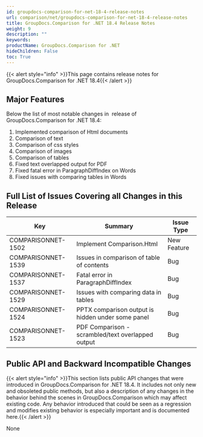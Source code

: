 ```yaml
---
id: groupdocs-comparison-for-net-18-4-release-notes
url: comparison/net/groupdocs-comparison-for-net-18-4-release-notes
title: GroupDocs.Comparison for .NET 18.4 Release Notes
weight: 9
description: ""
keywords:
productName: GroupDocs.Comparison for .NET
hideChildren: False
toc: True
---
```


{{< alert style="info" >}}This page contains release notes for GroupDocs.Comparison for .NET 18.4{{< /alert >}}

## Major Features

Below the list of most notable changes in  release of GroupDocs.Comparison for .NET 18.4:

1.  Implemented comparison of Html documents
2.  Comparison of text
3.  Comparison of css styles
4.  Comparison of images
5.  Comparison of tables
6.  Fixed text overlapped output for PDF
7.  Fixed fatal error in ParagraphDiffIndex on Words
8.  Fixed issues with comparing tables in Words

## Full List of Issues Covering all Changes in this Release

| Key                | Summary                                           | Issue Type  |
| ------------------ | ------------------------------------------------- | ----------- |
| COMPARISONNET-1502 | Implement Comparison.Html                         | New Feature |
| COMPARISONNET-1539 | Issues in comparison of table of contents         | Bug         |
| COMPARISONNET-1537 | Fatal error in ParagraphDiffIndex                 | Bug         |
| COMPARISONNET-1529 | Issues with comparing data in tables              | Bug         |
| COMPARISONNET-1524 | PPTX comparison output is hidden under some panel | Bug         |
| COMPARISONNET-1523 | PDF Comparison - scrambled/text overlapped output | Bug         |

## Public API and Backward Incompatible Changes

{{< alert style="info" >}}This section lists public API changes that were introduced in GroupDocs.Comparison for .NET 18.4. It includes not only new and obsoleted public methods, but also a description of any changes in the behavior behind the scenes in GroupDocs.Comparison which may affect existing code. Any behavior introduced that could be seen as a regression and modifies existing behavior is especially important and is documented here.{{< /alert >}}

None
